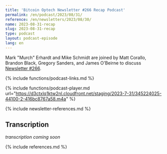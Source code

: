 ```yaml
---
title: 'Bitcoin Optech Newsletter #266 Recap Podcast'
permalink: /en/podcast/2023/08/31/
reference: /en/newsletters/2023/08/30/
name: 2023-08-31-recap
slug: 2023-08-31-recap
type: podcast
layout: podcast-episode
lang: en
---
```

Mark "Murch" Erhardt and Mike Schmidt are joined by Matt Corallo, Brandon Black,
Gregory Sanders, and James O'Beirne to discuss [Newsletter #266]({{page.reference}}).

{% include functions/podcast-links.md %}

{% include functions/podcast-player.md url="https://d3ctxlq1ktw2nl.cloudfront.net/staging/2023-7-31/345224025-44100-2-416bc8767a58.m4a" %}

{% include newsletter-references.md %}

## Transcription

_transcription coming soon_

{% include references.md %}
